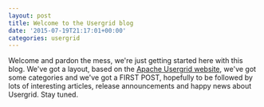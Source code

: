 ```yaml
---
layout: post
title: Welcome to the Usergrid blog
date: '2015-07-19T21:17:01+00:00'
categories: usergrid
---
```

<p>Welcome and pardon the mess, we're just getting started here with this blog. We've got a layout, based on the <a href="http://usergrid.incubator.apache.org">Apache Usergrid website</a>, we've got some categories and we've got a FIRST POST, hopefully to be followed by lots of interesting articles, release announcements and happy news about Usergrid. Stay tuned.</a>
